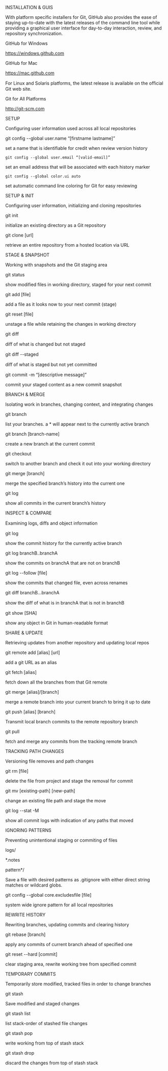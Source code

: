 


INSTALLATION & GUIS

With platform specific installers for Git, GitHub also provides the ease of staying up-to-date with the latest releases of the command line tool while providing a graphical user interface for day-to-day interaction, review, and repository synchronization.

GitHub for Windows

https://windows.github.com

GitHub for Mac

https://mac.github.com

For Linux and Solaris platforms, the latest release is available on the oﬃcial Git web site.

Git for All Platforms

http://git-scm.com


SETUP

Configuring user information used across all local repositories


git config --global user.name “[firstname lastname]”

set a name that is identifiable for credit when review version history

`git config --global user.email “[valid-email]”`


set an email address that will be associated with each history marker


`git config --global color.ui auto`


set automatic command line coloring for Git for easy reviewing



SETUP & INIT

Configuring user information, initializing and cloning repositories


git init


initialize an existing directory as a Git repository


git clone [url]


retrieve an entire repository from a hosted location via URL
 




STAGE & SNAPSHOT

Working with snapshots and the Git staging area


git status

show modified files in working directory, staged for your next commit


git add [file]

add a file as it looks now to your next commit (stage)


git reset [file]

unstage a file while retaining the changes in working directory


git diff


diﬀ of what is changed but not staged


git diff --staged

diﬀ of what is staged but not yet committed


git commit -m “[descriptive message]”

commit your staged content as a new commit snapshot



BRANCH & MERGE

Isolating work in branches, changing context, and integrating changes


git branch

list your branches. a * will appear next to the currently active branch

git branch [branch-name]


create a new branch at the current commit


git checkout

switch to another branch and check it out into your working directory


git merge [branch]


merge the specified branch’s history into the current one


git log

show all commits in the current branch’s history
 



INSPECT & COMPARE

Examining logs, diﬀs and object information


git log


show the commit history for the currently active branch

git log branchB..branchA


show the commits on branchA that are not on branchB


git log --follow [file]


show the commits that changed file, even across renames

git diff branchB...branchA


show the diﬀ of what is in branchA that is not in branchB

git show [SHA]


show any object in Git in human-readable format
 



SHARE & UPDATE


Retrieving updates from another repository and updating local repos


git remote add [alias] [url]

add a git URL as an alias


git fetch [alias]

fetch down all the branches from that Git remote


git merge [alias]/[branch]

merge a remote branch into your current branch to bring it up to date

git push [alias] [branch]


Transmit local branch commits to the remote repository branch


git pull

fetch and merge any commits from the tracking remote branch
 


TRACKING PATH CHANGES

Versioning file removes and path changes


git rm [file]


delete the file from project and stage the removal for commit


git mv [existing-path] [new-path]

change an existing file path and stage the move


git log --stat -M

show all commit logs with indication of any paths that moved


IGNORING PATTERNS

Preventing unintentional staging or commiting of files


logs/

*.notes

pattern*/

Save a file with desired patterns as .gitignore with either direct string matches or wildcard globs.

git config --global core.excludesfile [file]

system wide ignore pattern for all local repositories
 


REWRITE HISTORY

Rewriting branches, updating commits and clearing history


git rebase [branch]

apply any commits of current branch ahead of specified one


git reset --hard [commit]


clear staging area, rewrite working tree from specified commit


TEMPORARY COMMITS

Temporarily store modified, tracked files	in order to change branches


git stash


Save modified and staged changes


git stash list


list stack-order of stashed file changes

git stash pop


write working from top of stash stack


git stash drop


discard	the changes from top of stash stack